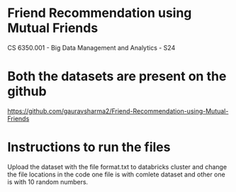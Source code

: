 # Friend Recommendation using Mutual Friends
CS 6350.001 - Big Data Management and Analytics - S24

# Both the datasets are present on the github
https://github.com/gauravsharma2/Friend-Recommendation-using-Mutual-Friends

# Instructions to run the files
Upload the dataset with the file format.txt to databricks cluster and change the file locations in the code
one file is with comlete dataset and other one is with 10 random numbers.

